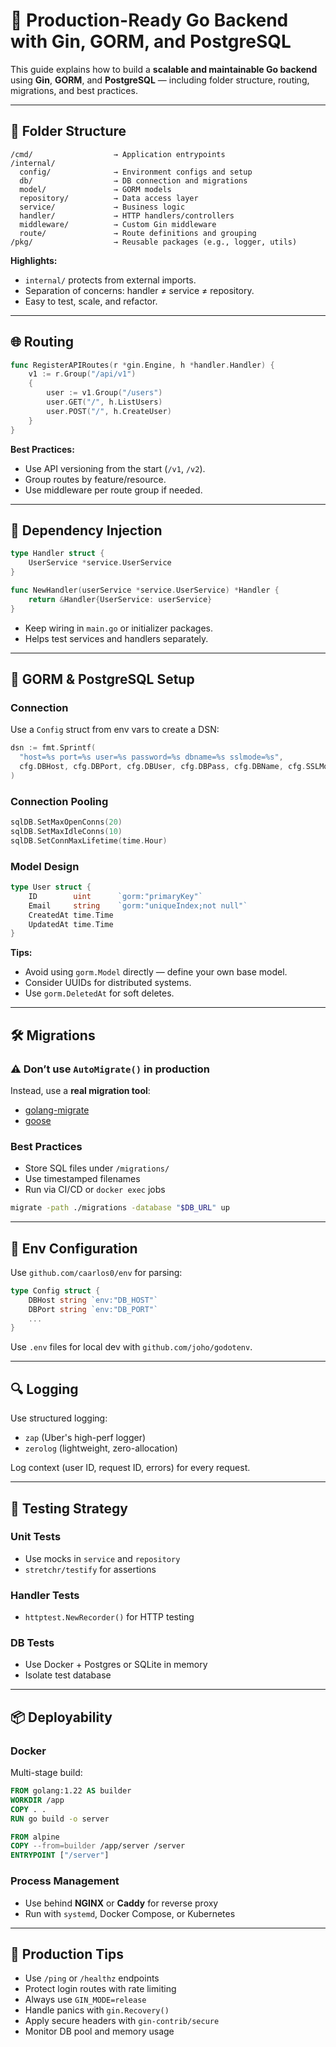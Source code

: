 # 🧪 Production-Ready Go Backend with Gin, GORM, and PostgreSQL

This guide explains how to build a **scalable and maintainable Go backend** using **Gin**, **GORM**, and **PostgreSQL** — including folder structure, routing, migrations, and best practices.

---

## 📁 Folder Structure

```
/cmd/                  → Application entrypoints
/internal/
  config/              → Environment configs and setup
  db/                  → DB connection and migrations
  model/               → GORM models
  repository/          → Data access layer
  service/             → Business logic
  handler/             → HTTP handlers/controllers
  middleware/          → Custom Gin middleware
  route/               → Route definitions and grouping
/pkg/                  → Reusable packages (e.g., logger, utils)
```

**Highlights:**
- `internal/` protects from external imports.
- Separation of concerns: handler ≠ service ≠ repository.
- Easy to test, scale, and refactor.

---

## 🌐 Routing

```go
func RegisterAPIRoutes(r *gin.Engine, h *handler.Handler) {
    v1 := r.Group("/api/v1")
    {
        user := v1.Group("/users")
        user.GET("/", h.ListUsers)
        user.POST("/", h.CreateUser)
    }
}
```

**Best Practices:**
- Use API versioning from the start (`/v1`, `/v2`).
- Group routes by feature/resource.
- Use middleware per route group if needed.

---

## 🧩 Dependency Injection

```go
type Handler struct {
    UserService *service.UserService
}

func NewHandler(userService *service.UserService) *Handler {
    return &Handler{UserService: userService}
}
```

- Keep wiring in `main.go` or initializer packages.
- Helps test services and handlers separately.

---

## 🧱 GORM & PostgreSQL Setup

### Connection

Use a `Config` struct from env vars to create a DSN:

```go
dsn := fmt.Sprintf(
  "host=%s port=%s user=%s password=%s dbname=%s sslmode=%s",
  cfg.DBHost, cfg.DBPort, cfg.DBUser, cfg.DBPass, cfg.DBName, cfg.SSLMode,
)
```

### Connection Pooling

```go
sqlDB.SetMaxOpenConns(20)
sqlDB.SetMaxIdleConns(10)
sqlDB.SetConnMaxLifetime(time.Hour)
```

### Model Design

```go
type User struct {
    ID        uint      `gorm:"primaryKey"`
    Email     string    `gorm:"uniqueIndex;not null"`
    CreatedAt time.Time
    UpdatedAt time.Time
}
```

**Tips:**
- Avoid using `gorm.Model` directly — define your own base model.
- Consider UUIDs for distributed systems.
- Use `gorm.DeletedAt` for soft deletes.

---

## 🛠 Migrations

### ⚠️ Don’t use `AutoMigrate()` in production

Instead, use a **real migration tool**:

- [golang-migrate](https://github.com/golang-migrate/migrate)
- [goose](https://github.com/pressly/goose)

### Best Practices

- Store SQL files under `/migrations/`
- Use timestamped filenames
- Run via CI/CD or `docker exec` jobs

```bash
migrate -path ./migrations -database "$DB_URL" up
```

---

## 🔐 Env Configuration

Use `github.com/caarlos0/env` for parsing:

```go
type Config struct {
    DBHost string `env:"DB_HOST"`
    DBPort string `env:"DB_PORT"`
    ...
}
```

Use `.env` files for local dev with `github.com/joho/godotenv`.

---

## 🔍 Logging

Use structured logging:
- `zap` (Uber's high-perf logger)
- `zerolog` (lightweight, zero-allocation)

Log context (user ID, request ID, errors) for every request.

---

## 🧪 Testing Strategy

### Unit Tests
- Use mocks in `service` and `repository`
- `stretchr/testify` for assertions

### Handler Tests
- `httptest.NewRecorder()` for HTTP testing

### DB Tests
- Use Docker + Postgres or SQLite in memory
- Isolate test database

---

## 📦 Deployability

### Docker

Multi-stage build:

```Dockerfile
FROM golang:1.22 AS builder
WORKDIR /app
COPY . .
RUN go build -o server

FROM alpine
COPY --from=builder /app/server /server
ENTRYPOINT ["/server"]
```

### Process Management

- Use behind **NGINX** or **Caddy** for reverse proxy
- Run with `systemd`, Docker Compose, or Kubernetes

---

## 🚀 Production Tips

- Use `/ping` or `/healthz` endpoints
- Protect login routes with rate limiting
- Always use `GIN_MODE=release`
- Handle panics with `gin.Recovery()`
- Apply secure headers with `gin-contrib/secure`
- Monitor DB pool and memory usage
